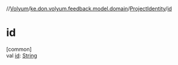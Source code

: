 //[Volyum](../../../index.md)/[ke.don.volyum.feedback.model.domain](../index.md)/[ProjectIdentity](index.md)/[id](id.md)

# id

[common]\
val [id](id.md): [String](https://kotlinlang.org/api/core/kotlin-stdlib/kotlin/-string/index.html)
